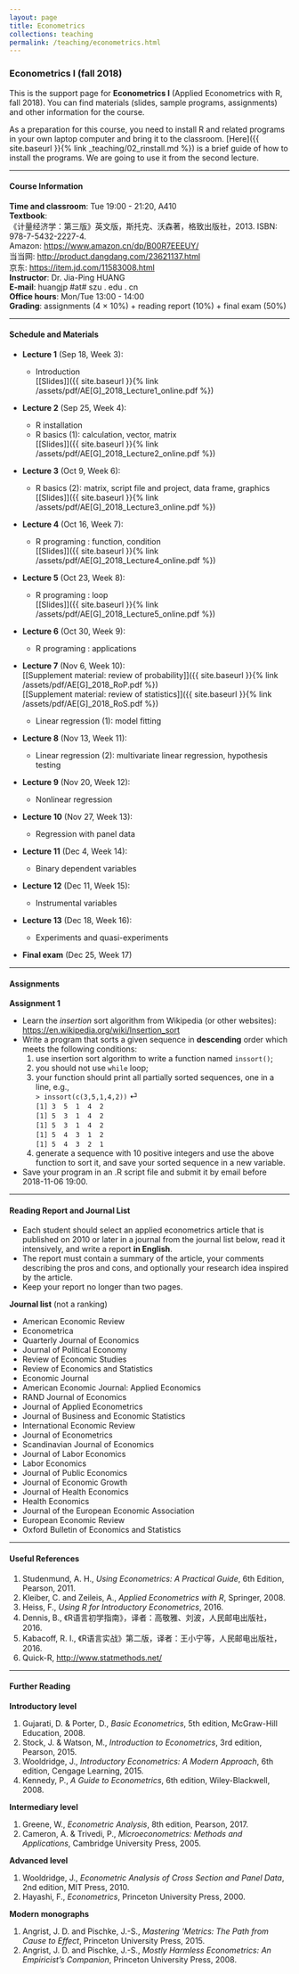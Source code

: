 ```yaml
---
layout: page
title: Econometrics
collections: teaching
permalink: /teaching/econometrics.html
---
```


### Econometrics I (fall 2018)

This is the support page for **Econometrics I** (Applied Econometrics with R, fall 2018). You can find materials (slides, sample programs, assignments) and other information for the course.

As a preparation for this course, you need to install R and related programs in your own laptop computer and bring it to the classroom. [Here]({{ site.baseurl }}{% link _teaching/02_rinstall.md %}) is a brief guide of how to install the programs. We are going to use it from the second lecture.

---
#### Course Information

**Time and classroom**: Tue 19:00 - 21:20, A410    
**Textbook**:   
《计量经济学：第三版》英文版，斯托克、沃森著，格致出版社，2013. ISBN: 978-7-5432-2227-4.    
Amazon: <https://www.amazon.cn/dp/B00R7EEEUY/>    
当当网: <http://product.dangdang.com/23621137.html>    
京东: <https://item.jd.com/11583008.html>   
**Instructor**: Dr. Jia-Ping HUANG   
**E-mail**: huangjp #at# szu . edu . cn  
**Office hours**: Mon/Tue 13:00 - 14:00      
**Grading**: assignments (4 &times; 10%) + reading report (10%) + final exam (50%)

---
#### Schedule and Materials
* **Lecture 1** (Sep 18, Week 3):

	- Introduction     
	[[Slides]]({{ site.baseurl }}{% link /assets/pdf/AE[G]_2018_Lecture1_online.pdf %})     

* **Lecture 2** (Sep 25, Week 4):

	- R installation
	- R basics (1): calculation, vector, matrix   
	[[Slides]]({{ site.baseurl }}{% link /assets/pdf/AE[G]_2018_Lecture2_online.pdf %})   

* **Lecture 3** (Oct 9, Week 6):

	- R basics (2): matrix, script file and project, data frame, graphics   
	[[Slides]]({{ site.baseurl }}{% link /assets/pdf/AE[G]_2018_Lecture3_online.pdf %})   

* **Lecture 4** (Oct 16, Week 7):

	- R programing : function, condition    
	[[Slides]]({{ site.baseurl }}{% link /assets/pdf/AE[G]_2018_Lecture4_online.pdf %})      

* **Lecture 5** (Oct 23, Week 8):

	- R programing : loop       
	[[Slides]]({{ site.baseurl }}{% link /assets/pdf/AE[G]_2018_Lecture5_online.pdf %})   

* **Lecture 6** (Oct 30, Week 9):

	- R programing : applications   

* **Lecture 7** (Nov 6, Week 10):   
[[Supplement material: review of probability]]({{ site.baseurl }}{% link /assets/pdf/AE[G]_2018_RoP.pdf %})   
[[Supplement material: review of statistics]]({{ site.baseurl }}{% link /assets/pdf/AE[G]_2018_RoS.pdf %})   

	- Linear regression (1): model fitting    

* **Lecture 8** (Nov 13, Week 11):

	- Linear regression (2): multivariate linear regression, hypothesis testing    

* **Lecture 9** (Nov 20, Week 12):

	- Nonlinear regression    

* **Lecture 10** (Nov 27, Week 13):

	- Regression with panel data    

* **Lecture 11** (Dec 4, Week 14):

	- Binary dependent variables    

* **Lecture 12** (Dec 11, Week 15):

	- Instrumental variables    

* **Lecture 13** (Dec 18, Week 16):

	- Experiments and quasi-experiments

* **Final exam** (Dec 25, Week 17)



---
#### Assignments

**Assignment 1**   

* Learn the *insertion* sort algorithm from Wikipedia (or other websites): <https://en.wikipedia.org/wiki/Insertion_sort>   
* Write a program that sorts a given sequence in **descending** order which meets the following conditions:   
	1. use insertion sort algorithm to write a function named `inssort()`;   
	2. you should not use `while` loop;   
	3. your function should print all partially sorted sequences, one in a line, e.g.,   
		`> inssort(c(3,5,1,4,2))` &#9166;   
		`[1] 3  5  1  4  2`   
		`[1] 5  3  1  4  2`   
		`[1] 5  3  1  4  2`   
		`[1] 5  4  3  1  2`    
		`[1] 5  4  3  2  1`   
	4. generate a sequence with 10 positive integers and use the above function to sort it, and save your sorted sequence in a new variable.   
* Save your program in an .R script file and submit it by email before 2018-11-06 19:00.   


---
#### Reading Report and Journal List

* Each student should select an applied econometrics article that is published on 2010 or later in a journal from the journal list below, read it intensively, and write a report **in English**.
* The report must contain a summary of the article, your comments describing the pros and cons, and optionally your research idea inspired by the article.
* Keep your report no longer than two pages.

**Journal list** (not a ranking)

* American Economic Review
* Econometrica
* Quarterly Journal of Economics
* Journal of Political Economy
* Review of Economic Studies
* Review of Economics and Statistics
* Economic Journal
* American Economic Journal: Applied Economics
* RAND Journal of Economics
* Journal of Applied Econometrics
* Journal of Business and Economic Statistics
* International Economic Review
* Journal of Econometrics
* Scandinavian Journal of Economics
* Journal of Labor Economics
* Labor Economics
* Journal of Public Economics
* Journal of Economic Growth
* Journal of Health Economics
* Health Economics
* Journal of the European Economic Association
* European Economic Review
* Oxford Bulletin of Economics and Statistics

---
#### Useful References

1. Studenmund, A. H., *Using Econometrics: A Practical Guide*, 6th Edition, Pearson, 2011.
2. Kleiber, C. and Zeileis, A., *Applied Econometrics with R*, Springer, 2008.
3. Heiss, F., *Using R for Introductory Econometrics*, 2016.
4. Dennis, B., 《R语言初学指南》，译者：高敬雅、刘波，人民邮电出版社，2016.
5. Kabacoff, R. I., 《R语言实战》第二版，译者：王小宁等，人民邮电出版社，2016.
6. Quick-R, <http://www.statmethods.net/>


---
#### Further Reading

**Introductory level**

1. Gujarati, D. & Porter, D., *Basic Econometrics*, 5th edition, McGraw-Hill Education, 2008.
2. Stock, J. & Watson, M., *Introduction to Econometrics*, 3rd edition, Pearson, 2015.
3. Wooldridge, J., *Introductory Econometrics: A Modern Approach*, 6th edition, Cengage Learning, 2015.
4. Kennedy, P., *A Guide to Econometrics*, 6th edition, Wiley-Blackwell, 2008.

**Intermediary level**

1. Greene, W., *Econometric Analysis*, 8th edition, Pearson, 2017.
2. Cameron, A. & Trivedi, P., *Microeconometrics: Methods and Applications*, Cambridge University Press, 2005.

**Advanced level**

1. Wooldridge, J., *Econometric Analysis of Cross Section and Panel Data*, 2nd edition, MIT Press, 2010.
2. Hayashi, F., *Econometrics*, Princeton University Press, 2000.

**Modern monographs**

1. Angrist, J. D. and Pischke, J.-S., *Mastering 'Metrics: The Path from Cause to Effect*, Princeton University Press, 2015.
2. Angrist, J. D. and Pischke, J.-S., *Mostly Harmless Econometrics: An Empiricist’s Companion*, Princeton University Press, 2008.
